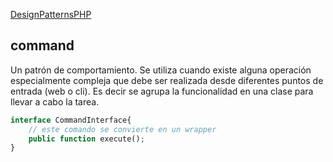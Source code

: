 [DesignPatternsPHP
](https://github.com/DesignPatternsPHP/DesignPatternsPHP)

## command

Un patrón de comportamiento.
Se utiliza cuando existe alguna operación especialmente compleja que debe ser realizada desde diferentes puntos de entrada (web o cli). Es decir se agrupa la funcionalidad en una clase para llevar a cabo la tarea.

```php
interface CommandInterface{
    // este comando se convierte en un wrapper
    public function execute();
}
```

